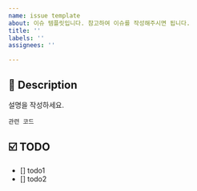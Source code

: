 ```yaml
---
name: issue template
about: 이슈 템플릿입니다. 참고하여 이슈를 작성해주시면 됩니다.
title: ''
labels: ''
assignees: ''

---
```


## 📝 Description

설명을 작성하세요.

```
관련 코드
```

## ☑️ TODO

- [] todo1
- [] todo2
